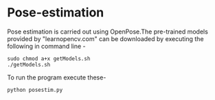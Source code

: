 # Pose-estimation 

Pose estimation is carried out using OpenPose.The pre-trained models provided by "learnopencv.com" can be downloaded by executing the following in command line -

```
sudo chmod a+x getModels.sh
./getModels.sh
```
To run the program execute these-
```
python posestim.py
```
